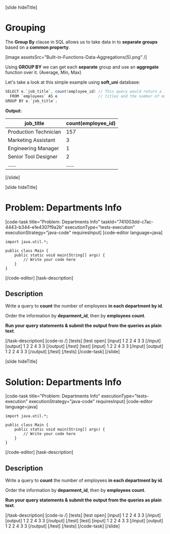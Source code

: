 [slide hideTitle]

# Grouping

The **Group By** clause in SQL allows us to take data in to **separate groups** based on a **common property**.

[image assetsSrc="Built-in-Functions-Data-Aggregations(5).png" /]

Using **GROUP BY** we can get each **separate** group and use an **aggregate** function over it. (Average, Min, Max)

Let's take a look at this simple example using **soft_uni** database:

``` java
SELECT e.`job_title`, count(employee_id) // This query would return a list of position 
  FROM `employees` AS e                  // titles and the number of employees assigned to each one of them.
GROUP BY e.`job_title`;
```

**Output:**

| job_title | count(employee_id) |
| --- | --- |
| Production Technician | 157 |
| Marketing Assistant | 3 |
| Engineering Manager | 1 |
| Senior Tool Designer | 2 |
| ...... | ...... |

[/slide]

[slide hideTitle]

# Problem: Departments Info
[code-task title="Problem: Departments Info" taskId="741003dd-c7ac-4443-b344-e1e4307f9a2b" executionType="tests-execution" executionStrategy="java-code" requiresInput]
[code-editor language=java]
```
import java.util.*;

public class Main {
    public static void main(String[] args) {
        // Write your code here
    }
}
```
[/code-editor]
[task-description]
## Description

Write a query to **count** the number of employees **in each department by id**. 

Order the information by **deparment_id**, then by **employees count**. 

**Run your query statements & submit the output from the queries as plain text**.

[/task-description]
[code-io /]
[tests]
[test open]
[input]
1
2
2
4
3
3
[/input]
[output]
1
2
2
4
3
3
[/output]
[/test]
[test]
[input]
1
2
2
4
3
3
[/input]
[output]
1
2
2
4
3
3
[/output]
[/test]
[/tests]
[/code-task]
[/slide]

[slide hideTitle]

# Solution: Departments Info
[code-task title="Problem: Departments Info"  executionType="tests-execution" executionStrategy="java-code" requiresInput]
[code-editor language=java]
```
import java.util.*;

public class Main {
    public static void main(String[] args) {
        // Write your code here
    }
}
```
[/code-editor]
[task-description]
## Description

Write a query to **count** the number of employees **in each department by id**. 

Order the information by **deparment_id**, then by **employees count**. 

**Run your query statements & submit the output from the queries as plain text**.

[/task-description]
[code-io /]
[tests]
[test open]
[input]
1
2
2
4
3
3
[/input]
[output]
1
2
2
4
3
3
[/output]
[/test]
[test]
[input]
1
2
2
4
3
3
[/input]
[output]
1
2
2
4
3
3
[/output]
[/test]
[/tests]
[/code-task]
[/slide]